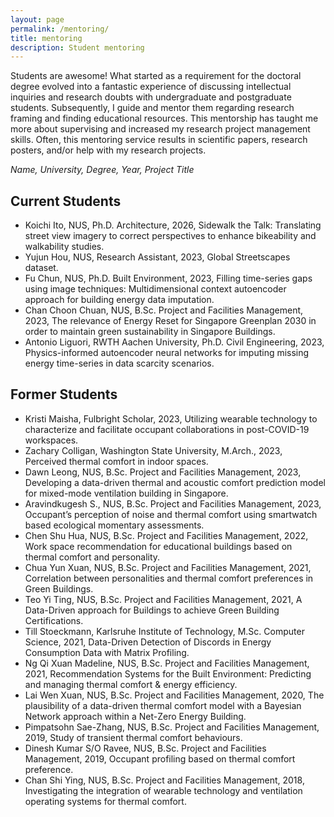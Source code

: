 ```yaml
---
layout: page
permalink: /mentoring/
title: mentoring
description: Student mentoring
---
```


Students are awesome! What started as a requirement for the doctoral degree evolved into a fantastic experience of discussing intellectual inquiries and research doubts with undergraduate and postgraduate students. Subsequently, I guide and mentor them regarding research framing and finding educational resources. This mentorship has taught me more about supervising and increased my research project management skills. Often, this mentoring service results in scientific papers, research posters, and/or help with my research projects.

_Name, University, Degree, Year, Project Title_

## Current Students
- Koichi Ito, NUS, Ph.D. Architecture, 2026, Sidewalk the Talk: Translating street view imagery to correct perspectives to enhance bikeability and walkability studies.
- Yujun Hou, NUS, Research Assistant, 2023, Global Streetscapes dataset.
- Fu Chun, NUS, Ph.D. Built Environment, 2023, Filling time-series gaps using image techniques: Multidimensional context autoencoder approach for building energy data imputation.
- Chan Choon Chuan, NUS, B.Sc. Project and Facilities Management, 2023, The relevance of Energy Reset for Singapore Greenplan 2030 in order to maintain green sustainability in Singapore Buildings.
- Antonio Liguori, RWTH Aachen University, Ph.D. Civil Engineering, 2023, Physics-informed autoencoder neural networks for imputing missing energy time-series in data scarcity scenarios.

## Former Students
- Kristi Maisha, Fulbright Scholar, 2023, Utilizing wearable technology to characterize and facilitate occupant collaborations in post-COVID-19 workspaces.
- Zachary Colligan, Washington State University, M.Arch., 2023, Perceived thermal comfort in indoor spaces.
- Dawn Leong, NUS, B.Sc. Project and Facilities Management, 2023, Developing a data-driven thermal and acoustic comfort prediction model for mixed-mode ventilation building in Singapore.
- Aravindkugesh S., NUS, B.Sc. Project and Facilities Management, 2023, Occupant’s perception of noise and thermal comfort using smartwatch based ecological momentary assessments.
- Chen Shu Hua, NUS, B.Sc. Project and Facilities Management, 2022, Work space recommendation for educational buildings based on thermal comfort and personality.
- Chua Yun Xuan, NUS, B.Sc. Project and Facilities Management, 2021, Correlation between personalities and thermal comfort preferences in Green Buildings.
- Teo Yi Ting, NUS, B.Sc. Project and Facilities Management, 2021, A Data-Driven approach for Buildings to achieve Green Building Certifications.
- Till Stoeckmann, Karlsruhe Institute of Technology, M.Sc. Computer Science, 2021, Data-Driven Detection of Discords in Energy Consumption Data with Matrix Profiling.
- Ng Qi Xuan Madeline, NUS, B.Sc. Project and Facilities Management, 2021, Recommendation Systems for the Built Environment: Predicting and managing thermal comfort & energy efficiency.
- Lai Wen Xuan, NUS, B.Sc. Project and Facilities Management, 2020, The plausibility of a data-driven thermal comfort model with a Bayesian Network approach within a Net-Zero Energy Building.
- Pimpatsohn Sae-Zhang, NUS, B.Sc. Project and Facilities Management, 2019, Study of transient thermal comfort behaviours.
- Dinesh Kumar S/O Ravee, NUS, B.Sc. Project and Facilities Management, 2019, Occupant profiling based on thermal comfort preference.
- Chan Shi Ying, NUS, B.Sc. Project and Facilities Management, 2018, Investigating the integration of wearable technology and ventilation operating systems for thermal comfort.
